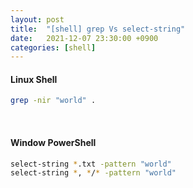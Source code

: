 ```yaml
---
layout: post
title:  "[shell] grep Vs select-string"
date:   2021-12-07 23:30:00 +0900
categories: [shell]
---
```


#### Linux Shell
```bash
grep -nir "world" .
```
<br>

#### Window PowerShell
```bash
select-string *.txt -pattern "world"
select-string *, */* -pattern "world"
```
